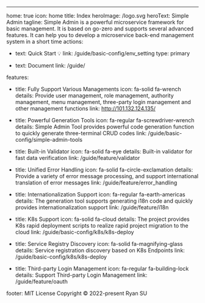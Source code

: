 ---
home: true
icon: home
title: Index
heroImage: /logo.svg
heroText: Simple Admin
tagline: Simple Admin is a powerful microservice framework for basic management. It is based on go-zero and supports several advanced features. It can help you to develop a microservice back-end management system in a short time
actions:
  - text: Quick Start 💡
    link: /guide/basic-config/env_setting
    type: primary

  - text: Document
    link: /guide/

features:
  - title: Fully Support Various Managements
    icon: fa-solid fa-wrench
    details: Provide user management, role management, authority management, menu management, three-party login management and other management functions
    link: http://101.132.124.135/

  - title: Powerful Generation Tools
    icon: fa-regular fa-screwdriver-wrench
    details: Simple Admin Tool provides powerful code generation function to quickly generate three-terminal CRUD codes
    link: /guide/basic-config/simple-admin-tools

  - title: Built-in Validator
    icon: fa-solid fa-eye
    details: Built-in validator for fast data verification
    link: /guide/feature/validator

  - title: Unified Error Handling
    icon: fa-solid fa-circle-exclamation
    details: Provide a variety of error message processing, and support international translation of error messages
    link: /guide/feature/error_handling

  - title: Internationalization Support
    icon: fa-regular fa-earth-americas
    details: The generation tool supports generating i18n code and quickly provides internationalization support
    link: /guide/feature/i18n

  - title: K8s Support
    icon: fa-solid fa-cloud
    details: The project provides K8s rapid deployment scripts to realize rapid project migration to the cloud
    link: /guide/basic-config/k8s/k8s-deploy

  - title: Service Registry Discovery
    icon: fa-solid fa-magnifying-glass
    details: Service registration discovery based on K8s Endpoints
    link: /guide/basic-config/k8s/k8s-deploy

  - title: Third-party Login Management
    icon: fa-regular fa-building-lock
    details: Support Third-party Login Management
    link: /guide/feature/oauth


footer: MIT License  Copyright © 2022-present Ryan SU
